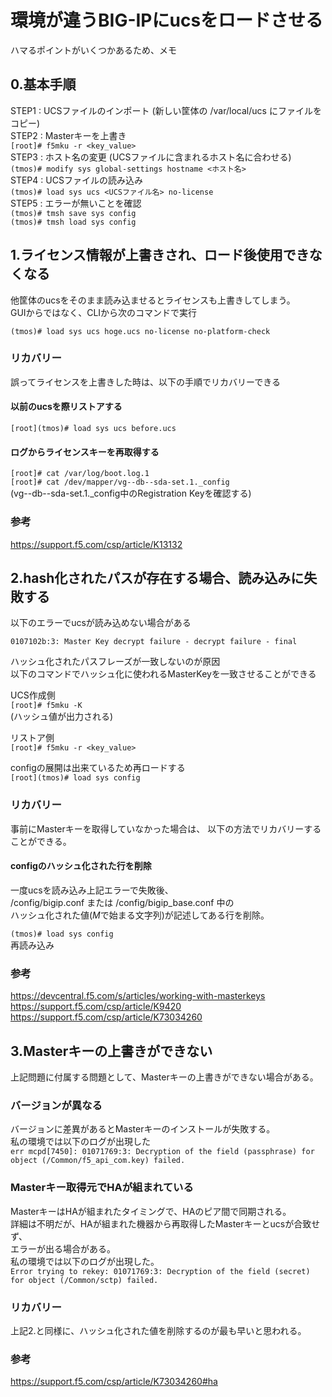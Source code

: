 # 環境が違うBIG-IPにucsをロードさせる
ハマるポイントがいくつかあるため、メモ

## 0.基本手順
STEP1 : UCSファイルのインポート (新しい筐体の /var/local/ucs にファイルをコピー)  
STEP2 : Masterキーを上書き  
`[root]# f5mku -r <key_value>`  
STEP3 : ホスト名の変更 (UCSファイルに含まれるホスト名に合わせる)  
`(tmos)# modify sys global-settings hostname <ホスト名>`  
STEP4 : UCSファイルの読み込み  
`(tmos)# load sys ucs <UCSファイル名> no-license`  
STEP5 : エラーが無いことを確認  
`(tmos)# tmsh save sys config`  
`(tmos)# tmsh load sys config`  

## 1.ライセンス情報が上書きされ、ロード後使用できなくなる
他筐体のucsをそのまま読み込ませるとライセンスも上書きしてしまう。  
GUIからではなく、CLIから次のコマンドで実行  

`(tmos)# load sys ucs hoge.ucs no-license no-platform-check`

### リカバリー

誤ってライセンスを上書きした時は、以下の手順でリカバリーできる

#### 以前のucsを際リストアする

`[root](tmos)# load sys ucs before.ucs`

#### ログからライセンスキーを再取得する

`[root]# cat /var/log/boot.log.1`  
`[root]# cat /dev/mapper/vg--db--sda-set.1._config`  
(vg--db--sda-set.1._config中のRegistration Keyを確認する)

### 参考
https://support.f5.com/csp/article/K13132

## 2.hash化されたパスが存在する場合、読み込みに失敗する
以下のエラーでucsが読み込めない場合がある  

```0107102b:3: Master Key decrypt failure - decrypt failure - final```

ハッシュ化されたパスフレーズが一致しないのが原因  
以下のコマンドでハッシュ化に使われるMasterKeyを一致させることができる  

UCS作成側  
`[root]# f5mku -K`  
(ハッシュ値が出力される)  

リストア側  
`[root]# f5mku -r <key_value>`  

configの展開は出来ているため再ロードする  
`[root](tmos)# load sys config`  

### リカバリー
事前にMasterキーを取得していなかった場合は、
以下の方法でリカバリーすることができる。

#### configのハッシュ化された行を削除

一度ucsを読み込み上記エラーで失敗後、  
/config/bigip.conf または /config/bigip_base.conf 中の  
ハッシュ化された値($M$で始まる文字列)が記述してある行を削除。

`(tmos)# load sys config`  
再読み込み

### 参考
https://devcentral.f5.com/s/articles/working-with-masterkeys
https://support.f5.com/csp/article/K9420
https://support.f5.com/csp/article/K73034260


## 3.Masterキーの上書きができない
上記問題に付属する問題として、Masterキーの上書きができない場合がある。

### バージョンが異なる
バージョンに差異があるとMasterキーのインストールが失敗する。  
私の環境では以下のログが出現した  
```err mcpd[7450]: 01071769:3: Decryption of the field (passphrase) for object (/Common/f5_api_com.key) failed.```  

### Masterキー取得元でHAが組まれている
MasterキーはHAが組まれたタイミングで、HAのピア間で同期される。  
詳細は不明だが、HAが組まれた機器から再取得したMasterキーとucsが合致せず、  
エラーが出る場合がある。  
私の環境では以下のログが出現した。  
```Error trying to rekey: 01071769:3: Decryption of the field (secret) for object (/Common/sctp) failed.```  

### リカバリー
上記2.と同様に、ハッシュ化された値を削除するのが最も早いと思われる。

### 参考
https://support.f5.com/csp/article/K73034260#ha
